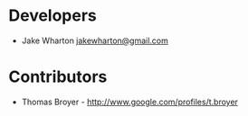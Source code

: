 Developers
==========

* Jake Wharton <jakewharton@gmail.com>


Contributors
============

* Thomas Broyer - http://www.google.com/profiles/t.broyer
